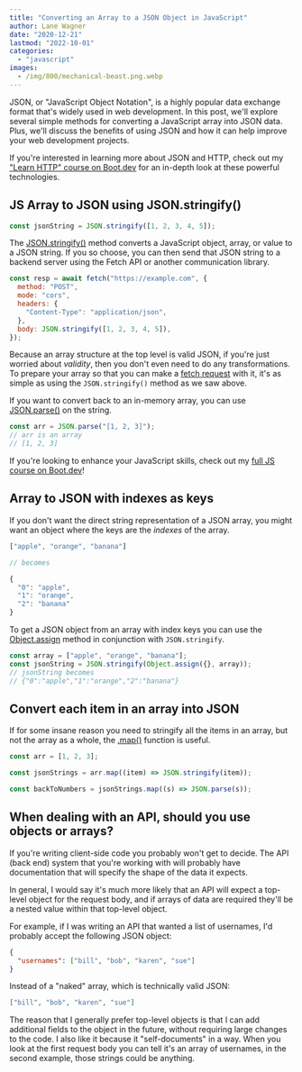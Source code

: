 ```yaml
---
title: "Converting an Array to a JSON Object in JavaScript"
author: Lane Wagner
date: "2020-12-21"
lastmod: "2022-10-01"
categories:
  - "javascript"
images:
  - /img/800/mechanical-beast.png.webp
---
```


JSON, or "JavaScript Object Notation", is a highly popular data exchange format that's widely used in web development. In this post, we'll explore several simple methods for converting a JavaScript array into JSON data. Plus, we'll discuss the benefits of using JSON and how it can help improve your web development projects.

If you're interested in learning more about JSON and HTTP, check out my ["Learn HTTP" course on Boot.dev](https://www.boot.dev/courses/learn-http-clients-golang) for an in-depth look at these powerful technologies.

## JS Array to JSON using JSON.stringify()

```js
const jsonString = JSON.stringify([1, 2, 3, 4, 5]);
```

The [JSON.stringify()](https://developer.mozilla.org/en-US/docs/Web/JavaScript/Reference/Global_Objects/JSON/stringify) method converts a JavaScript object, array, or value to a JSON string. If you so choose, you can then send that JSON string to a backend server using the Fetch API or another communication library.

```js
const resp = await fetch("https://example.com", {
  method: "POST",
  mode: "cors",
  headers: {
    "Content-Type": "application/json",
  },
  body: JSON.stringify([1, 2, 3, 4, 5]),
});
```

Because an array structure at the top level is valid JSON, if you're just worried about _validity_, then you don't even need to do any transformations. To prepare your array so that you can make a [fetch request](https://developer.mozilla.org/en-US/docs/Web/API/Fetch_API/Using_Fetch) with it, it's as simple as using the `JSON.stringify()` method as we saw above.

If you want to convert back to an in-memory array, you can use [JSON.parse()](https://developer.mozilla.org/en-US/docs/Web/JavaScript/Reference/Global_Objects/JSON/parse) on the string.

```js
const arr = JSON.parse("[1, 2, 3]");
// arr is an array
// [1, 2, 3]
```

If you're looking to enhance your JavaScript skills, check out my [full JS course on Boot.dev](https://www.boot.dev/courses/learn-javascript)!

## Array to JSON with indexes as keys

If you don't want the direct string representation of a JSON array, you might want an object where the keys are the _indexes_ of the array.

```js
["apple", "orange", "banana"]

// becomes

{
  "0": "apple",
  "1": "orange",
  "2": "banana"
}
```

To get a JSON object from an array with index keys you can use the [Object.assign](https://developer.mozilla.org/en-US/docs/Web/JavaScript/Reference/Global_Objects/Object/assign) method in conjunction with `JSON.stringify`.

```js
const array = ["apple", "orange", "banana"];
const jsonString = JSON.stringify(Object.assign({}, array));
// jsonString becomes
// {"0":"apple","1":"orange","2":"banana"}
```

## Convert each item in an array into JSON

If for some insane reason you need to stringify all the items in an array, but not the array as a whole, the [.map()](/javascript/javascript-map-function/) function is useful.

```js
const arr = [1, 2, 3];

const jsonStrings = arr.map((item) => JSON.stringify(item));

const backToNumbers = jsonStrings.map((s) => JSON.parse(s));
```

## When dealing with an API, should you use objects or arrays?

If you're writing client-side code you probably won't get to decide. The API (back end) system that you're working with will probably have documentation that will specify the shape of the data it expects.

In general, I would say it's much more likely that an API will expect a top-level object for the request body, and if arrays of data are required they'll be a nested value within that top-level object.

For example, if I was writing an API that wanted a list of usernames, I'd probably accept the following JSON object:

```json
{
  "usernames": ["bill", "bob", "karen", "sue"]
}
```

Instead of a "naked" array, which is technically valid JSON:

```json
["bill", "bob", "karen", "sue"]
```

The reason that I generally prefer top-level objects is that I can add additional fields to the object in the future, without requiring large changes to the code. I also like it because it "self-documents" in a way. When you look at the first request body you can tell it's an array of usernames, in the second example, those strings could be anything.
